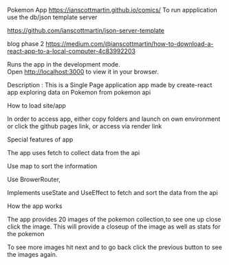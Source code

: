 Pokemon App
https://ianscottmartin.github.io/comics/
To run appplication use the db/json template server

https://github.com/ianscottmartin/json-server-template

blog phase 2 https://medium.com/@ianscottmartin/how-to-download-a-react-app-to-a-local-computer-4c83992203

Runs the app in the development mode.\
Open [http://localhost:3000](http://localhost:3000) to view it in your browser.

Description : This is a Single Page application app made by create-react app exploring data on Pokemon from pokemon api

How to load site/app

In order to access app, either copy folders and launch on own environment or click the github pages link, or access via render link

Special features of app

The app uses fetch to collect data from the api

Use map to sort the information

Use BrowerRouter,

Implements useState and UseEffect to fetch and sort the data from the api

How the app works

The app provides 20 images of the pokemon collection,to see one up close click the image. This will provide a closeup of the image as well as stats for the pokemon

To see more images hit next and to go back click the previous button to see the images again.
